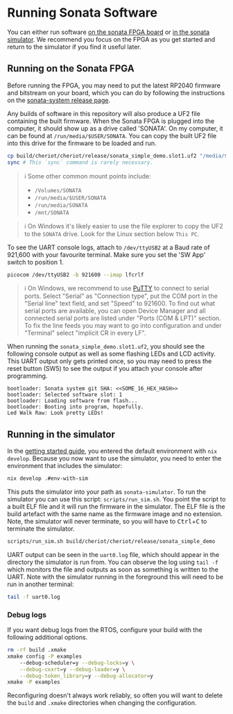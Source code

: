 # Running Sonata Software

You can either run software [on the sonata FPGA board](#running-on-the-sonata-fpga) or [in the sonata simulator](#running-in-the-simulator).
We recommend you focus on the FPGA as you get started and return to the simulator if you find it useful later.

## Running on the Sonata FPGA

Before running the FPGA, you may need to put the latest RP2040 firmware and bitstream on your board, which you can do by following the instructions on the [sonata-system release page][].

[sonata-system release page]: https://github.com/lowRISC/sonata-system/releases

Any builds of software in this repository will also produce a UF2 file containing the built firmware.
When the Sonata FPGA is plugged into the computer, it should show up as a drive called 'SONATA'.
On my computer, it can be found at `/run/media/$USER/SONATA`.
You can copy the built UF2 file into this drive for the firmware to be loaded and run.

```sh
cp build/cheriot/cheriot/release/sonata_simple_demo.slot1.uf2 "/media/$USER/SONATA/"
sync # This `sync` command is rarely necessary.
```

> ℹ️  Some other common mount points include:
> - `/Volumes/SONATA`
> - `/run/media/$USER/SONATA`
> - `/run/media/SONATA`
> - `/mnt/SONATA`

> ℹ️  On Windows it's likely easier to use the file explorer to copy the UF2 to the `SONATA` drive.
> Look for the Linux section below `This PC`.

To see the UART console logs, attach to `/dev/ttyUSB2` at a Baud rate of 921,600 with your favourite terminal.
Make sure you set the 'SW App' switch to position 1.

```sh
picocom /dev/ttyUSB2 -b 921600 --imap lfcrlf
```

> ℹ️  On Windows, we recommend to use [PuTTY](https://www.putty.org/) to connect to serial ports.
> Select "Serial" as "Connection type", put the COM port in the "Serial line" text field, and set "Speed" to 921600.
> To find out what serial ports are available, you can open Device Manager and all connected serial ports are listed under "Ports (COM & LPT)" section.
> To fix the line feeds you may want to go into configuration and under "Terminal" select "implicit CR in every LF".

When running the `sonata_simple_demo.slot1.uf2`, you should see the following console output as well as some flashing LEDs and LCD activity.
This UART output only gets printed once, so you may need to press the reset button (SW5) to see the output if you attach your console after programming.

```
bootloader: Sonata system git SHA: <<SOME_16_HEX_HASH>>
bootloader: Selected software slot: 1
bootloader: Loading software from flash...
bootloader: Booting into program, hopefully.
Led Walk Raw: Look pretty LEDs!
```

## Running in the simulator

In the [getting started guide][], you entered the default environment with `nix develop`.
Because you now want to use the simulator, you need to enter the environment that includes the simulator:

```sh
nix develop .#env-with-sim
```

[getting started guide]: ../getting-started.md

This puts the simulator into your path as `sonata-simulator`.
To run the simulator you can use this script: `scripts/run_sim.sh`.
You point the script to a built ELF file and it will run the firmware in the simulator.
The ELF file is the build artefact with the same name as the firmware image and no extension.
Note, the simulator will never terminate, so you will have to <kbd>Ctrl</kbd>+<kbd>C</kbd> to terminate the simulator.

```sh
scripts/run_sim.sh build/cheriot/cheriot/release/sonata_simple_demo
```

UART output can be seen in the `uart0.log` file, which should appear in the directory the simulator is run from.
You can observe the log using `tail -f` which monitors the file and outputs as soon as something is written to the UART.
Note with the simulator running in the foreground this will need to be run in another terminal:

```sh
tail -f uart0.log
```

### Debug logs

If you want debug logs from the RTOS, configure your build with the following additional options.

```sh
rm -rf build .xmake
xmake config -P examples
    --debug-scheduler=y --debug-locks=y \
    --debug-cxxrt=y --debug-loader=y \
    --debug-token_library=y --debug-allocator=y
xmake -P examples
```

Reconfiguring doesn't always work reliably, so often you will want to delete the `build` and `.xmake` directories when changing the configuration.
